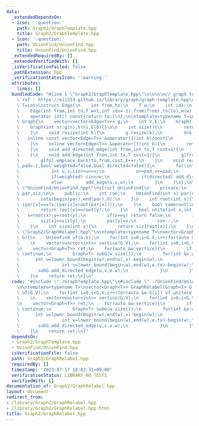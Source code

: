 ```yaml
---
data:
  _extendedDependsOn:
  - icon: ':question:'
    path: Graph2/GraphTemplate.hpp
    title: Graph2/GraphTemplate.hpp
  - icon: ':question:'
    path: UnionFind/UnionFind.hpp
    title: UnionFind/UnionFind.hpp
  _extendedRequiredBy: []
  _extendedVerifiedWith: []
  _isVerificationFailed: false
  _pathExtension: hpp
  _verificationStatusIcon: ':warning:'
  attributes:
    links: []
  bundledCode: "#line 1 \"Graph2/GraphTemplate.hpp\"\n\n\n\n// graph template\n//\
    \ ref : https://ei1333.github.io/library/graph/graph-template.hpp\ntemplate<typename\
    \ T=int>\nstruct Edge{\n    int from,to;\n    T w;\n    int idx;\n    Edge()=default;\n\
    \    Edge(int from,int to,T w=1,int idx=-1):from(from),to(to),w(w),idx(idx){}\n\
    \    operator int() const{return to;}\n};\n\ntemplate<typename T=int>\nstruct\
    \ Graph{\n    vector<vector<Edge<T>>> g;\n    int V,E;\n    Graph()=default;\n\
    \    Graph(int n):g(n),V(n),E(0){}\n\n    int size(){\n        return (int)g.size();\n\
    \    }\n    void resize(int k){\n        g.resize(k);\n        V=k;\n    }\n \
    \   inline const vector<Edge<T>> &operator[](int k)const{\n        return (g.at(k));\n\
    \    }\n    inline vector<Edge<T>> &operator[](int k){\n        return (g.at(k));\n\
    \    }\n    void add_directed_edge(int from,int to,T cost=1){\n        g[from].emplace_back(from,to,cost,E++);\n\
    \    }\n    void add_edge(int from,int to,T cost=1){\n        g[from].emplace_back(from,to,cost,E);\n\
    \        g[to].emplace_back(to,from,cost,E++);\n    }\n    void read(int m,int\
    \ pad=-1,bool weighted=false,bool directed=false){\n        for(int i=0;i<m;i++){\n\
    \            int u,v;cin>>u>>v;\n            u+=pad,v+=pad;\n            T w=T(1);\n\
    \            if(weighted) cin>>w;\n            if(directed) add_directed_edge(u,v,w);\n\
    \            else         add_edge(u,v,w);\n        }\n    }\n};\n\n\n#line 1\
    \ \"UnionFind/UnionFind.hpp\"\nstruct UnionFind{\n    private:\n    vector<int>\
    \ par,siz;\n\n    public:\n    int con;\n    UnionFind(int n):par(n),siz(n,1),con(n){\n\
    \        iota(begin(par),end(par),0);\n    }\n    int root(int x){\n        return\
    \ (par[x]==x?x:(par[x]=root(par[x])));\n    }\n    bool sameroot(int x,int y){\n\
    \        return root(x)==root(y);\n    }\n    bool unite(int x,int y){\n     \
    \   x=root(x);y=root(y);\n        if(x==y) return false;\n        if(siz[x]<siz[y])swap(x,y);\n\
    \        siz[x]+=siz[y];\n        par[y]=x;\n        con--;\n        return true;\n\
    \    }\n    int size(int x){\n        return siz[root(x)];\n    }\n};\n#line 3\
    \ \"Graph2/GraphRelabel.hpp\"\n\ntemplate<typename T>\nvector<Graph<T>> GraphRelabel(Graph<T>\
    \ G){\n    UnionFind uf(G.V);\n    for(int i=0;i<G.V;i++)for(auto &e:G[i]) uf.unite(e.from,e.to);\n\
    \    \n    vector<vector<int>> vertice(G.V);\n    for(int i=0;i<G.V;i++) vertice[uf.root(i)].push_back(i);\n\
    \n    vector<Graph<T>> ret;\n    for(auto &w:vertice){\n        if(w.empty())\
    \ continue;\n        Graph<T> subG(w.size());\n        for(int &x:w){\n      \
    \      int u=lower_bound(begin(w),end(w),x)-begin(w);\n            for(auto &e:G[x]){\n\
    \                int v=lower_bound(begin(w),end(w),e.to)-begin(w);\n         \
    \       subG.add_directed_edge(u,v,e.w);\n            }\n        }\n        ret.push_back(subG);\n\
    \    }\n    return ret;\n}\n"
  code: "#include \"./GraphTemplate.hpp\"\n#include \"../UnionFind/UnionFind.hpp\"\
    \n\ntemplate<typename T>\nvector<Graph<T>> GraphRelabel(Graph<T> G){\n    UnionFind\
    \ uf(G.V);\n    for(int i=0;i<G.V;i++)for(auto &e:G[i]) uf.unite(e.from,e.to);\n\
    \    \n    vector<vector<int>> vertice(G.V);\n    for(int i=0;i<G.V;i++) vertice[uf.root(i)].push_back(i);\n\
    \n    vector<Graph<T>> ret;\n    for(auto &w:vertice){\n        if(w.empty())\
    \ continue;\n        Graph<T> subG(w.size());\n        for(int &x:w){\n      \
    \      int u=lower_bound(begin(w),end(w),x)-begin(w);\n            for(auto &e:G[x]){\n\
    \                int v=lower_bound(begin(w),end(w),e.to)-begin(w);\n         \
    \       subG.add_directed_edge(u,v,e.w);\n            }\n        }\n        ret.push_back(subG);\n\
    \    }\n    return ret;\n}"
  dependsOn:
  - Graph2/GraphTemplate.hpp
  - UnionFind/UnionFind.hpp
  isVerificationFile: false
  path: Graph2/GraphRelabel.hpp
  requiredBy: []
  timestamp: '2023-07-17 18:02:31+09:00'
  verificationStatus: LIBRARY_NO_TESTS
  verifiedWith: []
documentation_of: Graph2/GraphRelabel.hpp
layout: document
redirect_from:
- /library/Graph2/GraphRelabel.hpp
- /library/Graph2/GraphRelabel.hpp.html
title: Graph2/GraphRelabel.hpp
---
```

